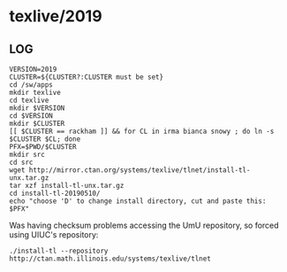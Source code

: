 texlive/2019
============

LOG
---

    VERSION=2019
    CLUSTER=${CLUSTER?:CLUSTER must be set}
    cd /sw/apps
    mkdir texlive
    cd texlive
    mkdir $VERSION
    cd $VERSION
    mkdir $CLUSTER
    [[ $CLUSTER == rackham ]] && for CL in irma bianca snowy ; do ln -s $CLUSTER $CL; done
    PFX=$PWD/$CLUSTER
    mkdir src
    cd src
    wget http://mirror.ctan.org/systems/texlive/tlnet/install-tl-unx.tar.gz
    tar xzf install-tl-unx.tar.gz 
    cd install-tl-20190510/
    echo "choose 'D' to change install directory, cut and paste this:  $PFX"

Was having checksum problems accessing the UmU repository, so forced using UIUC's repository:

    ./install-tl --repository http://ctan.math.illinois.edu/systems/texlive/tlnet
